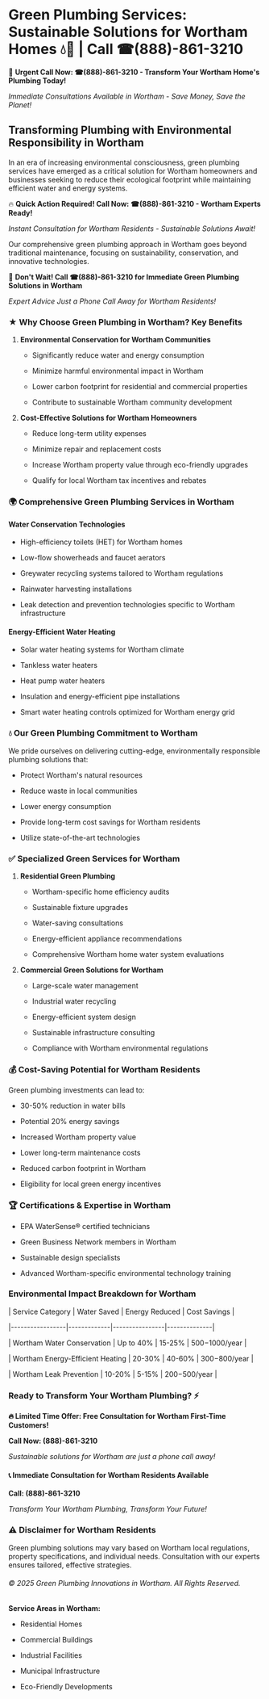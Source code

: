 # Green Plumbing Services: Sustainable Solutions for Wortham Homes 💧🌿 | Call ☎(888)-861-3210

🚨 **Urgent Call Now: ☎(888)-861-3210 - Transform Your Wortham Home's Plumbing Today!**
*Immediate Consultations Available in Wortham - Save Money, Save the Planet!*

## Transforming Plumbing with Environmental Responsibility in Wortham

In an era of increasing environmental consciousness, green plumbing services have emerged as a critical solution for Wortham homeowners and businesses seeking to reduce their ecological footprint while maintaining efficient water and energy systems. 

🔥 **Quick Action Required! Call Now: ☎(888)-861-3210 - Wortham Experts Ready!**
*Instant Consultation for Wortham Residents - Sustainable Solutions Await!*

Our comprehensive green plumbing approach in Wortham goes beyond traditional maintenance, focusing on sustainability, conservation, and innovative technologies.

🚨 **Don't Wait! Call ☎(888)-861-3210 for Immediate Green Plumbing Solutions in Wortham**
*Expert Advice Just a Phone Call Away for Wortham Residents!*

### ★ Why Choose Green Plumbing in Wortham? Key Benefits

1. **Environmental Conservation for Wortham Communities** 
   - Significantly reduce water and energy consumption
   - Minimize harmful environmental impact in Wortham
   - Lower carbon footprint for residential and commercial properties
   - Contribute to sustainable Wortham community development

2. **Cost-Effective Solutions for Wortham Homeowners** 
   - Reduce long-term utility expenses
   - Minimize repair and replacement costs
   - Increase Wortham property value through eco-friendly upgrades
   - Qualify for local Wortham tax incentives and rebates

### 🌍 Comprehensive Green Plumbing Services in Wortham

#### Water Conservation Technologies
- High-efficiency toilets (HET) for Wortham homes
- Low-flow showerheads and faucet aerators
- Greywater recycling systems tailored to Wortham regulations
- Rainwater harvesting installations
- Leak detection and prevention technologies specific to Wortham infrastructure

#### Energy-Efficient Water Heating
- Solar water heating systems for Wortham climate
- Tankless water heaters
- Heat pump water heaters
- Insulation and energy-efficient pipe installations
- Smart water heating controls optimized for Wortham energy grid

### 💧 Our Green Plumbing Commitment to Wortham

We pride ourselves on delivering cutting-edge, environmentally responsible plumbing solutions that:
- Protect Wortham's natural resources
- Reduce waste in local communities
- Lower energy consumption
- Provide long-term cost savings for Wortham residents
- Utilize state-of-the-art technologies

### ✅ Specialized Green Services for Wortham

1. **Residential Green Plumbing**
   - Wortham-specific home efficiency audits
   - Sustainable fixture upgrades
   - Water-saving consultations
   - Energy-efficient appliance recommendations
   - Comprehensive Wortham home water system evaluations

2. **Commercial Green Solutions for Wortham**
   - Large-scale water management
   - Industrial water recycling
   - Energy-efficient system design
   - Sustainable infrastructure consulting
   - Compliance with Wortham environmental regulations

### 💰 Cost-Saving Potential for Wortham Residents

Green plumbing investments can lead to:
- 30-50% reduction in water bills
- Potential 20% energy savings
- Increased Wortham property value
- Lower long-term maintenance costs
- Reduced carbon footprint in Wortham
- Eligibility for local green energy incentives

### 🏆 Certifications & Expertise in Wortham

- EPA WaterSense® certified technicians
- Green Business Network members in Wortham
- Sustainable design specialists
- Advanced Wortham-specific environmental technology training

### Environmental Impact Breakdown for Wortham

| Service Category | Water Saved | Energy Reduced | Cost Savings |
|-----------------|-------------|----------------|--------------|
| Wortham Water Conservation | Up to 40% | 15-25% | $500-$1000/year |
| Wortham Energy-Efficient Heating | 20-30% | 40-60% | $300-$800/year |
| Wortham Leak Prevention | 10-20% | 5-15% | $200-$500/year |

### Ready to Transform Your Wortham Plumbing? ⚡

**🔥 Limited Time Offer: Free Consultation for Wortham First-Time Customers!**

**Call Now: (888)-861-3210**
*Sustainable solutions for Wortham are just a phone call away!*

#### 📞 Immediate Consultation for Wortham Residents Available

**Call: (888)-861-3210**
*Transform Your Wortham Plumbing, Transform Your Future!*

### ⚠️ Disclaimer for Wortham Residents

Green plumbing solutions may vary based on Wortham local regulations, property specifications, and individual needs. Consultation with our experts ensures tailored, effective strategies.

###### © 2025 Green Plumbing Innovations in Wortham. All Rights Reserved.

**Service Areas in Wortham:** 
- Residential Homes
- Commercial Buildings
- Industrial Facilities
- Municipal Infrastructure
- Eco-Friendly Developments